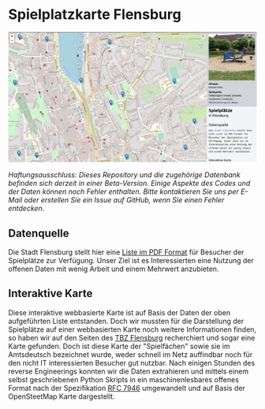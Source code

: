 # Spielplatzkarte Flensburg


![Screenshot interaktive Karte](https://raw.githubusercontent.com/oklabflensburg/open-playgrounds-map/main/screenshot_spielplatzkarte.jpg)


_Haftungsausschluss: Dieses Repository und die zugehörige Datenbank befinden sich derzeit in einer Beta-Version. Einige Aspekte des Codes und der Daten können noch Fehler enthalten. Bitte kontaktieren Sie uns per E-Mail oder erstellen Sie ein Issue auf GitHub, wenn Sie einen Fehler entdecken._


## Datenquelle

Die Stadt Flensburg stellt hier eine [Liste im PDF Format](https://www.flensburg.de/media/custom/2306_4212_1.PDF) für Besucher der Spielplätze zur Verfügung. Unser Ziel ist es Interessierten eine Nutzung der offenen Daten mit wenig Arbeit und einem Mehrwert anzubieten.


## Interaktive Karte

Diese interaktive webbasierte Karte ist auf Basis der Daten der oben aufgeführten Liste entstanden. Doch wir mussten für die Darstellung der Spielplätze auf einer webbasierten Karte noch weitere Informationen finden, so haben wir auf den Seiten des [TBZ Flensburg](https://www.tbz-flensburg.de/%C3%96ffentliches-Gr%C3%BCn/Spielfl%C3%A4chen/) recherchiert und sogar eine Karte gefunden. Doch ist diese Karte der "Spielfächen" sowie sie im Amtsdeutsch bezeichnet wurde, weder schnell im Netz auffindbar noch für den nicht IT interessierten Besucher gut nutzbar. Nach einigen Stunden des reverse Engineerings konnten wir die Daten extrahieren und mittels einem selbst geschriebenen Python Skripts in ein maschinenlesbares offenes Format nach der Spezifikation [RFC 7946](https://geojson.org/) umgewandelt und auf Basis der OpenSteetMap Karte dargestellt.
